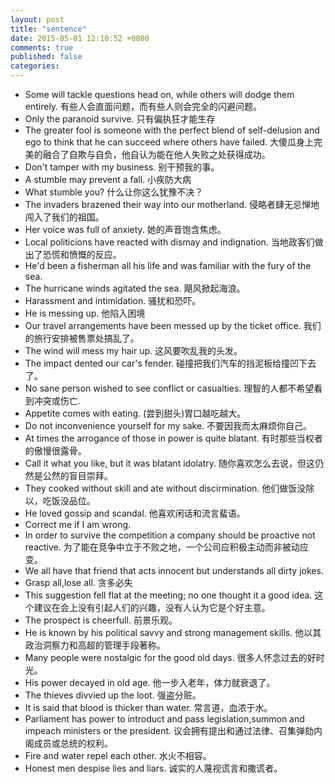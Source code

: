 ```yaml
---
layout: post
title: "sentence"
date: 2015-05-01 12:10:52 +0800
comments: true
published: false
categories: 
---
```


* Some will tackle questions head on, while others will dodge them entirely. 有些人会直面问题，而有些人则会完全的闪避问题。
* Only the paranoid survive. 只有偏执狂才能生存
* The greater fool is someone with the perfect blend of self-delusion and ego to think that he can succeed where others have failed. 大傻瓜身上完美的融合了自欺与自负，他自认为能在他人失败之处获得成功。
* Don't tamper with my business. 别干预我的事。
* A stumble may prevent a fall. 小疾防大病
* What stumble you? 什么让你这么犹豫不决？
* The invaders brazened their way into our motherland. 侵略者肆无忌惮地闯入了我们的祖国。
* Her voice was full of anxiety. 她的声音饱含焦虑。
* Local politicions have reacted with dismay and indignation. 当地政客们做出了恐慌和愤慨的反应。
* He'd been a fisherman all his life and was familiar with the fury of the sea.
* The hurricane winds agitated the sea. 飓风掀起海浪。
* Harassment and intimidation. 骚扰和恐吓。
* He is messing up. 他陷入困境
* Our travel arrangements have been messed up by the ticket office. 我们的旅行安排被售票处搞乱了。
* The wind will mess my hair up. 这风要吹乱我的头发。
* The impact dented our car's fender. 碰撞把我们汽车的挡泥板给撞凹下去了。
* No sane person wished to see conflict or casualties. 理智的人都不希望看到冲突或伤亡.
* Appetite comes with eating. (尝到甜头)胃口越吃越大。
* Do not inconvenience yourself for my sake. 不要因我而太麻烦你自己。
* At times the arrogance of those in power is quite blatant. 有时那些当权者的傲慢很露骨。
* Call it what you like, but it was blatant idolatry. 随你喜欢怎么去说，但这仍然是公然的盲目崇拜。
* They cooked without skill and ate without discirmination. 他们做饭没除以，吃饭没品位。
* He loved gossip and scandal. 他喜欢闲话和流言蜚语。
* Correct me if I am wrong.
* In order to survive the competition a company should be proactive not reactive. 为了能在竞争中立于不败之地，一个公司应积极主动而非被动应变。
* We all have that friend that acts innocent but understands all dirty jokes.
* Grasp all,lose all. 贪多必失
* This suggestion fell flat at the meeting; no one thought it a good idea. 这个建议在会上没有引起人们的兴趣，没有人认为它是个好主意。
* The prospect is cheerfull. 前景乐观。
* He is known by his political savvy and strong management skills. 他以其政治洞察力和高超的管理手段著称。
* Many people were nostalgic for the good old days. 很多人怀念过去的好时光。
* His power decayed in old age. 他一步入老年，体力就衰退了。
* The thieves divvied up the loot. 强盗分赃。
* It is said that blood is thicker than water. 常言道，血浓于水。
* Parliament has power to introduct and pass legislation,summon and impeach ministers or the president. 议会拥有提出和通过法律、召集弹劾内阁成员或总统的权利。
* Fire and water repel each other. 水火不相容。
* Honest men despise lies and liars. 诚实的人蔑视谎言和撒谎者。



